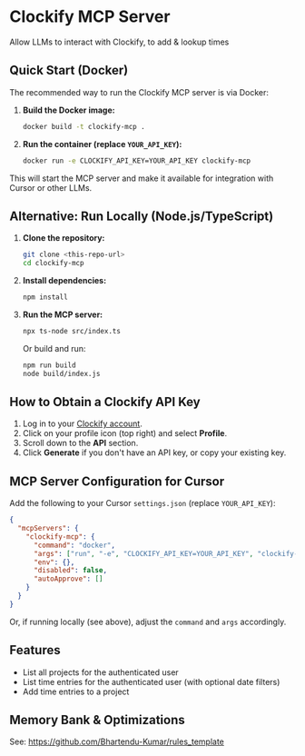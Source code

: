 # Clockify MCP Server

Allow LLMs to interact with Clockify, to add & lookup times

## Quick Start (Docker)

The recommended way to run the Clockify MCP server is via Docker:

1. **Build the Docker image:**
   ```bash
   docker build -t clockify-mcp .
   ```
2. **Run the container (replace `YOUR_API_KEY`):**
   ```bash
   docker run -e CLOCKIFY_API_KEY=YOUR_API_KEY clockify-mcp
   ```

This will start the MCP server and make it available for integration with Cursor or other LLMs.

## Alternative: Run Locally (Node.js/TypeScript)

1. **Clone the repository:**
   ```bash
   git clone <this-repo-url>
   cd clockify-mcp
   ```
2. **Install dependencies:**
   ```bash
   npm install
   ```
3. **Run the MCP server:**
   ```bash
   npx ts-node src/index.ts
   ```
   Or build and run:
   ```bash
   npm run build
   node build/index.js
   ```

## How to Obtain a Clockify API Key
1. Log in to your [Clockify account](https://clockify.me/login).
2. Click on your profile icon (top right) and select **Profile**.
3. Scroll down to the **API** section.
4. Click **Generate** if you don't have an API key, or copy your existing key.

## MCP Server Configuration for Cursor
Add the following to your Cursor `settings.json` (replace `YOUR_API_KEY`):

```json
{
  "mcpServers": {
    "clockify-mcp": {
      "command": "docker",
      "args": ["run", "-e", "CLOCKIFY_API_KEY=YOUR_API_KEY", "clockify-mcp"],
      "env": {},
      "disabled": false,
      "autoApprove": []
    }
  }
}
```

Or, if running locally (see above), adjust the `command` and `args` accordingly.

## Features
- List all projects for the authenticated user
- List time entries for the authenticated user (with optional date filters)
- Add time entries to a project

## Memory Bank & Optimizations
See: https://github.com/Bhartendu-Kumar/rules_template